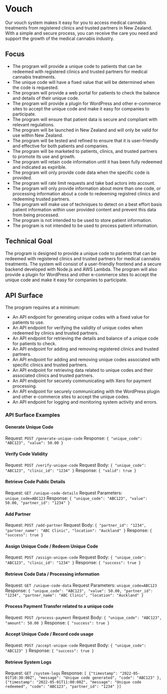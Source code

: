 # Vouch

Our vouch system makes it easy for you to access medical cannabis treatments from registered clinics and trusted partners in New Zealand. With a simple and secure process, you can receive the care you need and support the growth of the medical cannabis industry.

## Focus

- The program will provide a unique code to patients that can be redeemed with registered clinics and trusted partners for medical cannabis treatments.
- The unique code will have a fixed value that will be determined when the code is requested.
- The program will provide a web portal for patients to check the balance and details of their unique code.
- The program will provide a plugin for WordPress and other e-commerce sites to accept the unique code and make it easy for companies to participate.
- The program will ensure that patient data is secure and compliant with relevant regulations.
- The program will be launched in New Zealand and will only be valid for use within New Zealand.
- The program will be tested and refined to ensure that it is user-friendly and effective for both patients and companies.
- The program will be marketed to patients, clinics, and trusted partners to promote its use and growth.
- The program will retain code information until it has been fully redeemed and indicated as expirible. 
- The program will only provide code data when the specific code is provided. 
- The program will rate limit requests and take bad actors into account.
- The program will only provide information about more than one code, or processing information about a code to redeeming registred clinics and redeeming trusted partners. 
- The program will make use of techniques to detect on a best effort basis patient information within user provided content and prevent this data from being processed.
- The program is not intended to be used to store patient information.
- The program is not intended to be used to process patient information.

## Technical Goal 

The program is designed to provide a unique code to patients that can be redeemed with registered clinics and trusted partners for medical cannabis treatments. The system will consist of a user-friendly frontend and a secure backend developed with Node.js and AWS Lambda. The program will also provide a plugin for WordPress and other e-commerce sites to accept the unique code and make it easy for companies to participate.

## API Surface

The program requires at a minimum:

- An API endpoint for generating unique codes with a fixed value for patients to use.
- An API endpoint for verifying the validity of unique codes when redeemed by clinics and trusted partners.
- An API endpoint for retrieving the details and balance of a unique code for patients to check.
- An API endpoint for adding and removing registered clinics and trusted partners.
- An API endpoint for adding and removing unique codes associated with specific clinics and trusted partners.
- An API endpoint for retrieving data related to unique codes and their associated clinics and trusted partners.
- An API endpoint for securely communicating with Xero for payment processing.
- An API endpoint for securely communicating with the WordPress plugin and other e-commerce sites to accept the unique codes.
- An API endpoint for logging and monitoring system activity and errors.

### API Surface Examples

#### Generate Unique Code

Request: `POST /generate-unique-code`
Response: `{ "unique_code": "ABC123", "value": 50.00 }`

#### Verify Code Validity

Request: `POST /verify-unique-code`
Request Body: `{ "unique_code": "ABC123", "clinic_id": "1234" }`
Response: `{ "valid": true }`

#### Retrieve Code Public Details

Request: `GET /unique-code-details`
Request Parameters: `unique_code=ABC123`
Response: `{ "unique_code": "ABC123", "value": 50.00, "partner_id": "1234" }`

#### Add Partner

Request: `POST /add-partner`
Request Body: `{ "partner_id": "1234", "partner_name": "ABC Clinic", "location": "Auckland" }`
Response: `{ "success": true }`

#### Assign Unique Code / Redeem Unique Code

Request: `POST /assign-unique-code`
Request Body: `{ "unique_code": "ABC123", "clinic_id": "1234" }`
Response: `{ "success": true }`

#### Retrieve Code Data / Processing information

Request: `GET /unique-code-data`
Request Parameters: `unique_code=ABC123`
Response: `{ "unique_code": "ABC123", "value": 50.00, "partner_id": "1234", "partner_name": "ABC Clinic", "location": "Auckland" }`

#### Process Payment Transfer related to a unique code

Request: `POST /process-payment`
Request Body: `{ "unique_code": "ABC123", "amount": 50.00 }`
Response: `{ "success": true }`

#### Accept Unique Code / Record code usage

Request: `POST /accept-unique-code`
Request Body: `{ "unique_code": "ABC123" }`
Response: `{ "success": true }`

#### Retrieve System Logs

Request: `GET /system-logs`
Response: `[ {"timestamp": "2022-05-01T10:30:00Z", "message": "Unique code generated", "code": "ABC123" }, {"timestamp": "2022-05-01T11:00:00Z", "message": "Unique code redeemed", "code": "ABC123", "partner_id": "1234" }]`